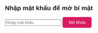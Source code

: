 <!DOCTYPE html>
<html lang="en">
<head>
  <meta charset="UTF-8">
  <meta name="viewport" content="width=device-width, initial-scale=1.0">
  <title>Hiệu Ứng 3D Cảnh Hoa</title>
  <style>
    body {
      margin: 0;
      font-family: Arial, sans-serif;
      overflow: hidden;
      height: 100vh;
      background: url('YOUR_IMAGE_PATH') no-repeat center center fixed;
      background-size: cover;
    }

    .container {
      position: absolute;
      top: 50%;
      left: 50%;
      transform: translate(-50%, -50%);
      padding: 20px;
      background: rgba(255, 255, 255, 0.8);
      border-radius: 10px;
      box-shadow: 0 4px 15px rgba(0, 0, 0, 0.3);
      text-align: center;
    }

    input[type="password"] {
      padding: 10px;
      width: 80%;
      margin: 10px 0;
      border: 2px solid #d81b60;
      border-radius: 5px;
    }

    button {
      padding: 10px 20px;
      border: none;
      background-color: #d81b60;
      color: white;
      border-radius: 5px;
      font-size: 1em;
      cursor: pointer;
    }

    button:hover {
      background-color: #ad1457;
    }

    #message {
      margin-top: 20px;
      font-size: 1.5em;
      color: #d81b60;
      display: none;
    }

    .scene {
      display: none;
      width: 100%;
      height: 100%;
      position: absolute;
      top: 0;
      left: 0;
      perspective: 1000px;
      overflow: hidden;
    }

    .hill {
      position: absolute;
      bottom: -50px;
      width: 150%;
      height: 300px;
      background: linear-gradient(to top, #228B22, #32CD32);
      border-radius: 50%;
      transform: translateZ(-200px) rotateX(20deg);
      box-shadow: 0px 10px 20px rgba(0, 0, 0, 0.2);
    }

    .flower {
      position: absolute;
      width: 30px;
      height: 30px;
      transform-style: preserve-3d;
      animation: floatFlower 5s ease-in-out infinite;
    }

    .flower .petal {
      position: absolute;
      width: 20px;
      height: 40px;
      background: pink;
      border-radius: 50%;
      transform-origin: bottom center;
    }

    .flower .petal:nth-child(1) { transform: rotateX(0deg) translateZ(15px); }
    .flower .petal:nth-child(2) { transform: rotateX(90deg) translateZ(15px); }
    .flower .petal:nth-child(3) { transform: rotateX(180deg) translateZ(15px); }
    .flower .petal:nth-child(4) { transform: rotateX(270deg) translateZ(15px); }

    @keyframes floatFlower {
      0%, 100% { transform: translateY(0); }
      50% { transform: translateY(-20px); }
    }
  </style>
</head>
<body>
  <div class="container">
    <h2>Nhập mật khẩu để mở bí mật</h2>
    <input type="password" id="password" placeholder="Nhập mật khẩu">
    <button onclick="unlockMessage()">Mở khóa</button>
    <p id="message">Chúc bạn ngày vui vẻ!</p>
  </div>

  <div class="scene">
    <div class="hill"></div>
  </div>

  <script>
    function unlockMessage() {
      const correctPassword = "iuemnhieu";
      const inputPassword = document.getElementById("password").value;
      const message = document.getElementById("message");
      const scene = document.querySelector(".scene");

      if (inputPassword === correctPassword) {
        message.style.display = "block";
        scene.style.display = "block";
        createFlowers();
      } else {
        alert("Sai mật khẩu! Vui lòng thử lại.");
      }
    }

    function createFlowers() {
      const scene = document.querySelector(".scene");
      for (let i = 0; i < 50; i++) {
        const flower = document.createElement("div");
        flower.className = "flower";
        flower.style.left = ${Math.random() * 100}%;
        flower.style.bottom = ${Math.random() * 50}%;
        
        for (let j = 0; j < 4; j++) {
          const petal = document.createElement("div");
          petal.className = "petal";
          flower.appendChild(petal);
        }

        scene.appendChild(flower);
      }
    }
  </script>
</body>
</html>
